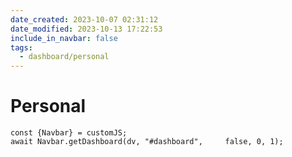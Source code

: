 ```yaml
---
date_created: 2023-10-07 02:31:12
date_modified: 2023-10-13 17:22:53
include_in_navbar: false
tags:
  - dashboard/personal
---
```

# Personal

```dataviewjs
const {Navbar} = customJS;
await Navbar.getDashboard(dv, "#dashboard", 	false, 0, 1);
```
